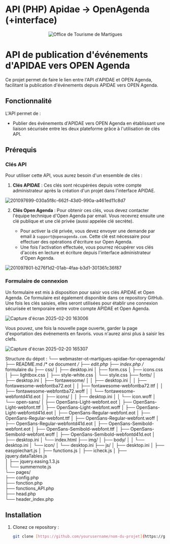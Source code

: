 <h1>API (PHP) Apidae -> OpenAgenda (+interface)</h1>

<div align="center">
	<img alt="Office de Tourisme de Martigues" src="https://user-images.githubusercontent.com/8257981/201097229-43a65b5a-5801-4542-ba78-9ad476939cee.png" />
</div>


# API de publication d'événements d'APIDAE vers OPEN Agenda

Ce projet permet de faire le lien entre l'API d'APIDAE et OPEN Agenda, facilitant la publication d'événements depuis APIDAE vers OPEN Agenda.

## Fonctionnalité

L'API permet de :
- Publier des événements d'APIDAE vers OPEN Agenda en établissant une liaison sécurisée entre les deux plateforme grâce à l'utilisation de clés API.

## Prérequis

### Clés API

Pour utiliser cette API, vous aurez besoin d'un ensemble de clés :

1. **Clés APIDAE** : Ces clés sont récupérées depuis votre compte administrateur après la création d'un projet dans l'interface APIDAE.

![201097699-030a5f8c-662f-43d0-990a-a461ed11c8d7](https://github.com/user-attachments/assets/68e819d5-9504-4572-85d9-674878095144)

2. **Clés Open Agenda** : Pour obtenir ces clés, vous devez contacter l'équipe technique d'Open Agenda par email. Vous recevrez ensuite une clé publique et une clé privée (aussi appelée clé secrète).

   - Pour activer la clé privée, vous devez envoyer une demande par email à `support@openagenda.com`. Cette clé est nécessaire pour effectuer des opérations d'écriture sur Open Agenda.
   - Une fois l'activation effectuée, vous pourrez récupérer vos clés d'accès en lecture et écriture depuis l'interface administrateur d'Open Agenda.

![201097801-b276f1d2-01ab-4faa-b3d1-301361c36f87](https://github.com/user-attachments/assets/a7e23707-8e27-4cad-8e22-596d8f5ba85b)

### Formulaire de connexion

Un formulaire est mis à disposition pour saisir vos clés APIDAE et Open Agenda. Ce formulaire est également disponible dans ce repository GitHub. Une fois les clés saisies, elles seront utilisées pour établir une connexion sécurisée et temporaire entre votre compte APIDAE et Open Agenda.

![Capture d'écran 2025-02-20 163006](https://github.com/user-attachments/assets/33ebfe33-7587-48cb-add3-f9fe11b46b87)

Vous pouvez, une fois la nouvelle page ouverte, garder la page d'exportation des événements en favoris. vous n'aurez ainsi plus à saisir les clefs. 

![Capture d'écran 2025-02-20 165307](https://github.com/user-attachments/assets/b01ed363-ce8c-4146-b251-65e266988ca8)



Structure du dépot 
:
└── webmaster-ot-martigues-apidae-for-openagenda/
    ├── README.md /* ce document */
    ├── edit.php
    ├── index.php /* formulaire du 
    ├── css/
    │   ├── desktop.ini
    │   ├── form.css
    │   ├── icons.css
    │   ├── lightbox.css
    │   ├── style-white.css
    │   └── style.css
    ├── fonts/
    │   ├── desktop.ini
    │   ├── fontawesome/
    │   │   ├── desktop.ini
    │   │   ├── fontawesome-webfontba72.eot
    │   │   ├── fontawesome-webfontba72.ttf
    │   │   ├── fontawesome-webfontba72.woff
    │   │   └── fontawesome-webfontd41d.eot
    │   ├── icons/
    │   │   ├── desktop.ini
    │   │   └── icon.woff
    │   └── open-sans/
    │       ├── OpenSans-Light-webfont.eot
    │       ├── OpenSans-Light-webfont.ttf
    │       ├── OpenSans-Light-webfont.woff
    │       ├── OpenSans-Light-webfontd41d.eot
    │       ├── OpenSans-Regular-webfont.eot
    │       ├── OpenSans-Regular-webfont.ttf
    │       ├── OpenSans-Regular-webfont.woff
    │       ├── OpenSans-Regular-webfontd41d.eot
    │       ├── OpenSans-Semibold-webfont.eot
    │       ├── OpenSans-Semibold-webfont.ttf
    │       ├── OpenSans-Semibold-webfont.woff
    │       ├── OpenSans-Semibold-webfontd41d.eot
    │       ├── desktop.ini
    │       └── index.html
    ├── img/
    │   ├── body/
    │   │   └── desktop.ini
    │   └── icon/
    │       └── desktop.ini
    ├── js/
    │   ├── desktop.ini
    │   ├── easypiechart.js
    │   ├── functions.js
    │   ├── icheck.js
    │   ├── jquery.dataTables.js<br>
    │   ├── jquery.easing.1.3.js<br>
    │   └── summernote.js<br>
    └── pages/<br>
        ├── config.php<br>
        ├── fonction.php<br>
        ├── fonctions_API.php<br>
        ├── head.php<br>
        └── header_index.php <br>


## Installation

1. Clonez ce repository :
   ```bash
   git clone [https://github.com/yourusername/nom-du-projet](https://github.com/Webmaster-OT-Martigues/Apidae-for-OpenAgenda).git

